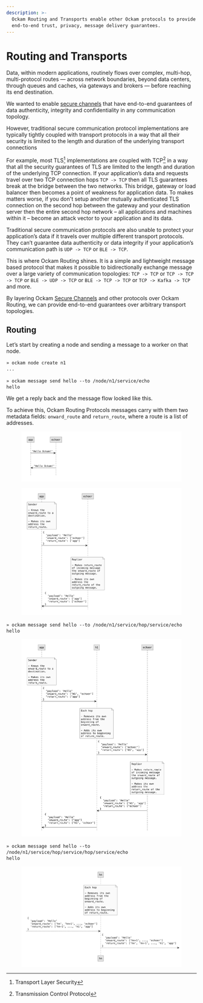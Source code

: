 ```yaml
---
description: >-
  Ockam Routing and Transports enable other Ockam protocols to provide
  end-to-end trust, privacy, message delivery guarantees.
---
```


# Routing and Transports

Data, within modern applications, routinely flows over complex, multi-hop, multi-protocol routes — across network boundaries, beyond data centers, through queues and caches, via gateways and brokers — before reaching its end destination.

We wanted to enable [secure channels](secure-channels.md) that have end-to-end guarantees of data authenticity, integrity and confidentiality in any communication topology.

However, traditional secure communication protocol implementations are typically tightly coupled with transport protocols in a way that all their security is limited to the length and duration of the underlying transport connections

For example, most TLS[^1] implementations are coupled with TCP[^2] in a way that all the security guarantees of TLS are limited to the length and duration of the underlying TCP connection. If your application’s data and requests travel over two TCP connection hops `TCP -> TCP` then all TLS guarantees break at the bridge between the two networks. This bridge, gateway or load balancer then becomes a point of weakness for application data. To makes matters worse, if you don't setup another mutually authenticated TLS connection on the second hop between the gateway and your destination server then the entire second hop network – all applications and machines within it – become an attack vector to your application and its data.&#x20;

Traditional secure communication protocols are also unable to protect your application’s data if it travels over multiple different transport protocols. They can’t guarantee data authenticity or data integrity if your application’s communication path is `UDP -> TCP` or `BLE -> TCP`.

This is where Ockam Routing shines. It is a simple and lightweight message based protocol that makes it possible to bidirectionally exchange message over a large variety of communication topologies: `TCP -> TCP` or `TCP -> TCP -> TCP` or `BLE -> UDP -> TCP` or `BLE -> TCP -> TCP` or `TCP -> Kafka -> TCP` and more.

By layering Ockam [Secure Channels](secure-channels.md) and other protocols over Ockam Routing, we can provide end-to-end guarantees over arbitrary transport topologies.

## Routing

Let’s start by creating a node and sending a message to a worker on that node.

```
» ockam node create n1
...

» ockam message send hello --to /node/n1/service/echo
hello
```

We get a reply back and the message flow looked like this.

To achieve this, Ockam Routing Protocols messages carry with them two metadata fields: `onward_route` and `return_route`, where a route is a list of addresses.



<figure><img src="../../diagrams/plantuml/simple/simple.001.jpeg" alt=""><figcaption></figcaption></figure>

<figure><img src="../../diagrams/plantuml/one-hop/one-hop.001.jpeg" alt=""><figcaption></figcaption></figure>

```
» ockam message send hello --to /node/n1/service/hop/service/echo
hello
```

<figure><img src="../../diagrams/plantuml/two-hops/two-hops.001.jpeg" alt=""><figcaption></figcaption></figure>

```
» ockam message send hello --to /node/n1/service/hop/service/hop/service/echo
hello
```

<figure><img src="../../diagrams/plantuml/n-hops/n-hops.001.jpeg" alt=""><figcaption></figcaption></figure>

[^1]: Transport Layer Security

[^2]: Transmission Control Protocol
